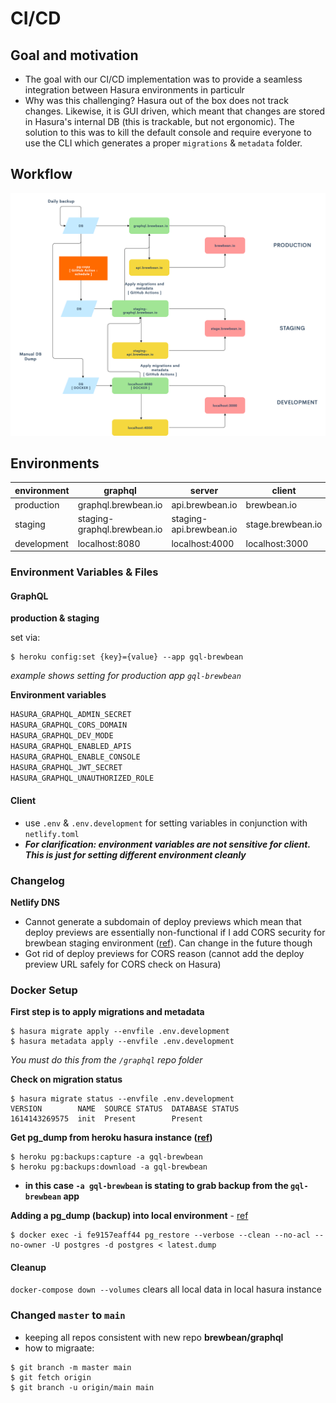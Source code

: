 # CI/CD

## Goal and motivation

- The goal with our CI/CD implementation was to provide a seamless integration between Hasura environments in particulr
- Why was this challenging? Hasura out of the box does not track changes. Likewise, it is GUI driven, which meant that changes are stored in Hasura's internal DB (this is trackable, but not ergonomic). The solution to this was to kill the default console and require everyone to use the CLI which generates a proper `migrations` & `metadata` folder.

## Workflow

![diagram](brewbean_env.png)

## Environments

| environment | graphql                     | server                  | client            |
| ----------- | --------------------------- | ----------------------- | ----------------- |
| production  | graphql.brewbean.io         | api.brewbean.io         | brewbean.io       |
| staging     | staging-graphql.brewbean.io | staging-api.brewbean.io | stage.brewbean.io |
| development | localhost:8080              | localhost:4000          | localhost:3000    |

### Environment Variables & Files

#### GraphQL

**production & staging**

set via:
```console
$ heroku config:set {key}={value} --app gql-brewbean
```
_example shows setting for production app `gql-brewbean`_

**Environment variables**
```bash
HASURA_GRAPHQL_ADMIN_SECRET
HASURA_GRAPHQL_CORS_DOMAIN
HASURA_GRAPHQL_DEV_MODE
HASURA_GRAPHQL_ENABLED_APIS
HASURA_GRAPHQL_ENABLE_CONSOLE
HASURA_GRAPHQL_JWT_SECRET
HASURA_GRAPHQL_UNAUTHORIZED_ROLE
```

#### Client

* use `.env` & `.env.development` for setting variables in conjunction with `netlify.toml`
* ***For clarification: environment variables are not sensitive for client. This is just for setting different environment cleanly***

### Changelog

**Netlify DNS**

* Cannot generate a subdomain of deploy previews which mean that deploy previews are essentially non-functional if I add CORS security for brewbean staging environment ([ref](https://answers.netlify.com/t/netlify-dns-deploy-preview-and-branch-deploys/2168/27)). Can change in the future though
* Got rid of deploy previews for CORS reason (cannot add the deploy preview URL safely for CORS check on Hasura)


### Docker Setup

**First step is to apply migrations and metadata**

```console
$ hasura migrate apply --envfile .env.development 
$ hasura metadata apply --envfile .env.development
```
_You must do this from the `/graphql` repo folder_

**Check on migration status**
```console
$ hasura migrate status --envfile .env.development
VERSION        NAME  SOURCE STATUS  DATABASE STATUS
1614143269575  init  Present        Present
```

**Get pg_dump from heroku hasura instance ([ref](https://devcenter.heroku.com/articles/heroku-postgres-import-export#download-backup))**

```console
$ heroku pg:backups:capture -a gql-brewbean
$ heroku pg:backups:download -a gql-brewbean
```

- **in this case `-a gql-brewbean` is stating to grab backup from the `gql-brewbean` app**

**Adding a pg_dump (backup) into local environment** - [ref](https://gist.github.com/jgillman/8191d6f587ffc7207a88e987e034b675)

```console
$ docker exec -i fe9157eaff44 pg_restore --verbose --clean --no-acl --no-owner -U postgres -d postgres < latest.dump
```

#### Cleanup
`docker-compose down --volumes` clears all local data in local hasura instance


### Changed `master` to `main`
* keeping all repos consistent with new repo **brewbean/graphql**
* how to migraate:
```console
$ git branch -m master main
$ git fetch origin
$ git branch -u origin/main main
```
